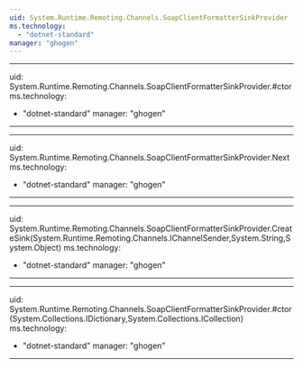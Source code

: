 ```yaml
---
uid: System.Runtime.Remoting.Channels.SoapClientFormatterSinkProvider
ms.technology: 
  - "dotnet-standard"
manager: "ghogen"
---
```


---
uid: System.Runtime.Remoting.Channels.SoapClientFormatterSinkProvider.#ctor
ms.technology: 
  - "dotnet-standard"
manager: "ghogen"
---

---
uid: System.Runtime.Remoting.Channels.SoapClientFormatterSinkProvider.Next
ms.technology: 
  - "dotnet-standard"
manager: "ghogen"
---

---
uid: System.Runtime.Remoting.Channels.SoapClientFormatterSinkProvider.CreateSink(System.Runtime.Remoting.Channels.IChannelSender,System.String,System.Object)
ms.technology: 
  - "dotnet-standard"
manager: "ghogen"
---

---
uid: System.Runtime.Remoting.Channels.SoapClientFormatterSinkProvider.#ctor(System.Collections.IDictionary,System.Collections.ICollection)
ms.technology: 
  - "dotnet-standard"
manager: "ghogen"
---
